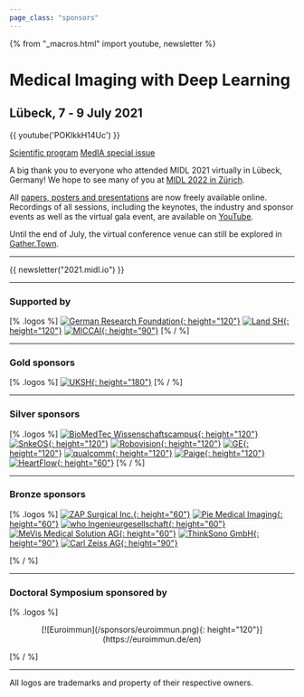 ```yaml
---
page_class: "sponsors"
---
```


{% from "_macros.html" import youtube, newsletter %}

<h1 class="midl">Medical&nbsp;Imaging with Deep&nbsp;Learning</h1>
<h2 class="midl">Lübeck, 7 ‑ 9 July 2021</h2>

<!--
<p class="primary-photo centered">
    <img alt="City of Lübeck" src="/images/midl_2021_luebeck.jpg">
</p>
-->

<!--
{{ youtube('yqJyFJS3oY0') }}
-->

{{ youtube('POKlkkH14Uc') }}

<p class="centered">
    <a href="/program.html" class="button">Scientific program</a>
    <a href="https://www.sciencedirect.com/journal/medical-image-analysis/special-issue/10S9LW6PT3G" class="button">MedIA special issue</a>
</p>

A big thank you to everyone who attended MIDL 2021 virtually in Lübeck, Germany! We hope to see many of you at [MIDL 2022 in Zürich](https://2022.midl.io).

All [papers, posters and presentations](/program.html) are now freely available online. Recordings of all sessions, including the keynotes, the industry and sponsor events as well as the virtual gala event, are available on [YouTube](https://www.youtube.com/c/MIDLSociety).

Until the end of July, the virtual conference venue can still be explored in [Gather.Town](https://2021.midl.io/gather).

---

{{ newsletter("2021.midl.io") }}

---

### Supported by

[% .logos %]
[![German Research Foundation](/sponsors/dfg_logo_schriftzug_blau_foerderung_en.jpg){: height="120"}](https://www.dfg.de/en/)
[![Land SH](/sponsors/land_sh.png){: height="120"}](https://www.schleswig-holstein.de/EN/)
[![MICCAI](/sponsors/miccai.jpeg){: height="90"}](http://www.miccai.org)
[% / %]

---

### Gold sponsors

[% .logos %]
[![UKSH](/sponsors/uksh.png){: height="180"}](https://www.uksh.de/en/)
[% / %]

---

### Silver sponsors

[% .logos %]
[![BioMedTec Wissenschaftscampus](/sponsors/bio_med_tec.png){: height="120"}](https://bio-med-tec.de)
[![SnkeOS](/sponsors/snke_os.png){: height="120"}](https://www.snkeos.com)
[![Robovision](/sponsors/robovision.png){: height="120"}](https://robovision.ai)
[![GE](/sponsors/ge.png){: height="120"}](https://www.gehealthcare.com)
[![qualcomm](/sponsors/qc_logo_dml_rgb_blu_pos.png){: height="120"}](https://www.qualcomm.com/ai-research)
[![Paige](/sponsors/paige.png){: height="120"}](https://www.paige.ai)
[![HeartFlow](/sponsors/heartflow.png){: height="60"}](https://www.heartflow.com)
[% / %]

---

### Bronze sponsors


[% .logos %]
[![ZAP Surgical Inc.](/sponsors/zap_surgical.png){: height="60"}](https://zapsurgical.com)
[![Pie Medical Imaging](/sponsors/pie_medical_imaging.png){: height="60"}](https://www.piemedicalimaging.com)
[![who Ingenieurgesellschaft](/sponsors/who.png){: height="60"}](https://who-ing.de/en/)
[![MeVis Medical Solution AG](/sponsors/mevis.png){: height="60"}](https://www.mevis.de/en/)
[![ThinkSono GmbH](/sponsors/thinksono.png){: height="90"}](https://thinksono.com)
[![Carl Zeiss AG](/sponsors/zeiss.png){: height="90"}](https://www.zeiss.de)

[% / %]

---

### Doctoral Symposium sponsored by


[% .logos %]
<center>[![Euroimmun](/sponsors/euroimmun.png){: height="120"}](https://euroimmun.de/en)</center>


[% / %]

---

<p class="small">
    All logos are trademarks and property of their respective owners.
</p>
